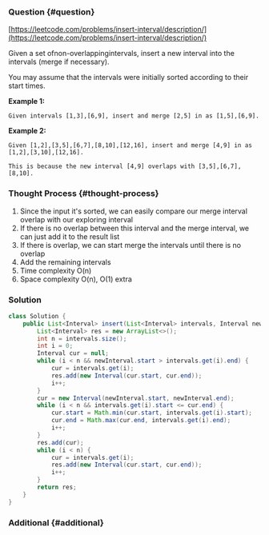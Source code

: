 ### Question {#question}

[https://leetcode.com/problems/insert-interval/description/](https://leetcode.com/problems/insert-interval/description/)

Given a set ofnon-overlappingintervals, insert a new interval into the intervals \(merge if necessary\).

You may assume that the intervals were initially sorted according to their start times.

**Example 1:**

```
Given intervals [1,3],[6,9], insert and merge [2,5] in as [1,5],[6,9].
```

**Example 2:**

```
Given [1,2],[3,5],[6,7],[8,10],[12,16], insert and merge [4,9] in as [1,2],[3,10],[12,16].

This is because the new interval [4,9] overlaps with [3,5],[6,7],[8,10].
```

### Thought Process {#thought-process}

1. Since the input it's sorted, we can easily compare our merge interval overlap with our exploring interval
2. If there is no overlap between this interval and the merge interval, we can just add it to the result list
3. If there is overlap, we can start merge the intervals until there is no overlap
4. Add the remaining intervals
5. Time complexity O\(n\)
6. Space complexity O\(n\), O\(1\) extra

### Solution

```java
class Solution {
    public List<Interval> insert(List<Interval> intervals, Interval newInterval) {
        List<Interval> res = new ArrayList<>();
        int n = intervals.size();
        int i = 0;
        Interval cur = null;
        while (i < n && newInterval.start > intervals.get(i).end) {
            cur = intervals.get(i);
            res.add(new Interval(cur.start, cur.end));
            i++;
        }
        cur = new Interval(newInterval.start, newInterval.end);
        while (i < n && intervals.get(i).start <= cur.end) {
            cur.start = Math.min(cur.start, intervals.get(i).start);
            cur.end = Math.max(cur.end, intervals.get(i).end);
            i++;
        }
        res.add(cur);
        while (i < n) {
            cur = intervals.get(i);
            res.add(new Interval(cur.start, cur.end));
            i++;
        }
        return res;
    }
}
```

### Additional {#additional}



